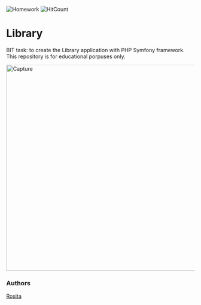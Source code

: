 ![Homework](https://img.shields.io/badge/PHP-application-blue)
![HitCount](http://hits.dwyl.com/rositatisor/homework.svg)

# Library
BIT task: to create the Library application with PHP Symfony framework.
This repository is for educational porpuses only.

<img width="550" alt="Capture" src="https://raw.githubusercontent.com/rositatisor/library/master/public/img/screenshot.PNG">

### Authors 
[Rosita](https://github.com/rositatisor)
